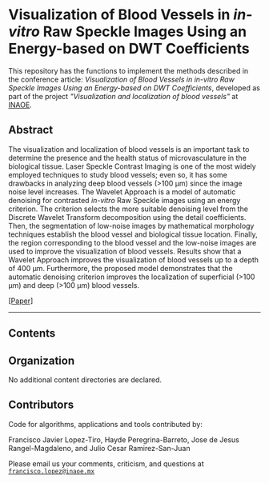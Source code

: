 # Visualization of Blood Vessels in *in-vitro* Raw Speckle Images Using an Energy-based on DWT Coefficients

This repository has the functions to implement the methods described in the conference article: *Visualization of Blood Vessels  in in-vitro Raw Speckle Images Using an Energy-based on DWT Coefficients*, developed as part of the project *"Visualization and localization of blood vessels"* at [INAOE](https://www.inaoep.mx). 


## Abstract
The visualization and localization of blood vessels is an important task to determine the presence and the health status of microvasculature in the biological tissue. Laser Speckle Contrast Imaging is one of the most widely employed techniques to study blood vessels; even so, it has some drawbacks in analyzing deep blood vessels (>100 µm) since the image noise level increases.
The Wavelet Approach is a model of automatic denoising for contrasted *in-vitro* Raw Speckle images using an energy criterion. The criterion selects the more suitable denoising level from the Discrete Wavelet Transform decomposition using the detail coefficients. Then, the segmentation of low-noise images by mathematical morphology techniques establish the blood vessel and biological tissue location. Finally, the region corresponding to the blood vessel and the low-noise images are used to improve the visualization of blood vessels.
Results show that a Wavelet Approach improves the visualization of blood vessels up to a depth of 400 µm. Furthermore, the proposed model demonstrates that the automatic denoising criterion improves the localization of superficial (>100 µm) and deep (>100 µm) blood vessels.

[[Paper]](https://github.com/friscolt/elsevier-wavelet/blob/main/preprint.pdf)

---

## Contents


## Organization

No additional content directories are declared. 



## Contributors

Code for algorithms, applications and tools contributed by:

Francisco Javier Lopez-Tiro, Hayde Peregrina-Barreto, Jose de Jesus Rangel-Magdaleno, and Julio Cesar Ramirez-San-Juan

Please email us your comments, criticism, and questions at [`francisco.lopez@inaoe.mx`](mailto:francisco.lopez@inaoe.com?subject=[GitHub]%20elsevier-wavelet%20repository)

